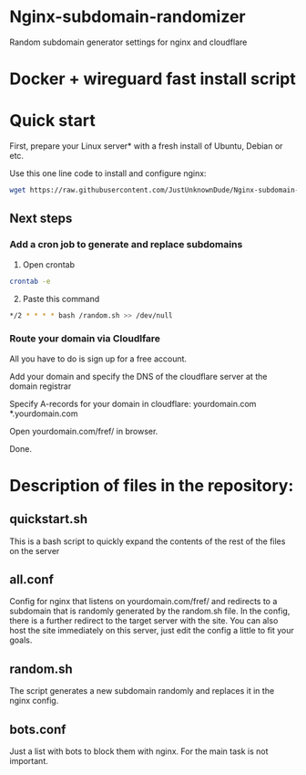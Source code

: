 # Nginx-subdomain-randomizer
 Random subdomain generator settings for nginx and cloudflare
# Docker + wireguard fast install script

# Quick start
First, prepare your Linux server* with a fresh install of Ubuntu, Debian or etc.

Use this one line code to install and configure nginx:

```bash
wget https://raw.githubusercontent.com/JustUnknownDude/Nginx-subdomain-randomizer/main/quickstart.sh && bash quickstart.sh
```

## Next steps

### Add a cron job to generate and replace subdomains
1. Open crontab

```bash
crontab -e
```

2. Paste this command
```bash
*/2 * * * * bash /random.sh >> /dev/null
```

### Route your domain via Cloudlfare

All you have to do is sign up for a free account.

Add your domain and specify the DNS of the cloudflare server at the domain registrar

Specify A-records for your domain in cloudflare:
yourdomain.com
*.yourdomain.com

Open yourdomain.com/fref/ in browser.

Done.

# Description of files in the repository:

## quickstart.sh

This is a bash script to quickly expand the contents of the rest of the files on the server

## all.conf

Config for nginx that listens on yourdomain.com/fref/
and redirects to a subdomain that is randomly generated by the random.sh file.
In the config, there is a further redirect to the target server with the site. You can also host the site immediately on this server, just edit the config a little to fit your goals.

## random.sh

The script generates a new subdomain randomly and replaces it in the nginx config.

## bots.conf

Just a list with bots to block them with nginx.
For the main task is not important.

